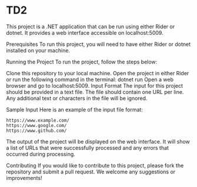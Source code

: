 # TD2

This project is a .NET application that can be run using either Rider or dotnet. It provides a web interface accessible on localhost:5009.

Prerequisites
To run this project, you will need to have either Rider or dotnet installed on your machine.

Running the Project
To run the project, follow the steps below:

Clone this repository to your local machine.
Open the project in either Rider or run the following command in the terminal: dotnet run
Open a web browser and go to localhost:5009.
Input Format
The input for this project should be provided in a text file. The file should contain one URL per line. Any additional text or characters in the file will be ignored.

Sample Input
Here is an example of the input file format:
```
https://www.example.com/
https://www.google.com/
https://www.github.com/
```
The output of the project will be displayed on the web interface. It will show a list of URLs that were successfully processed and any errors that occurred during processing.

Contributing
If you would like to contribute to this project, please fork the repository and submit a pull request. We welcome any suggestions or improvements!